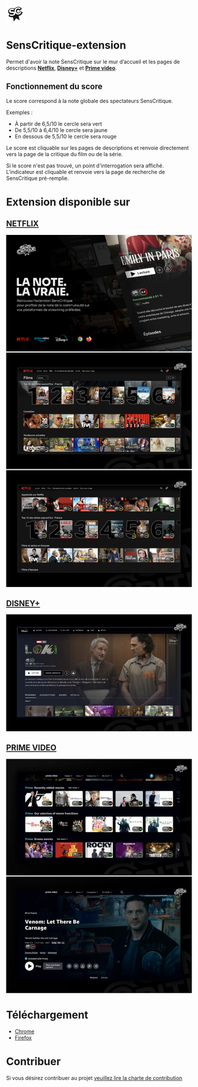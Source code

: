 <img src="/images/logo-128.png" height=50/>

# SensCritique-extension

Permet d'avoir la note SensCritique sur le mur d’accueil et les pages de descriptions **[Netflix](https://www.netflix.com)**, **[Disney+](https://www.disneyplus.com)** et **[Prime video](https://www.primevideo.com/)**.

## Fonctionnement du score

Le score correspond à la note globale des spectateurs SensCritique.

Exemples :

- À partir de 6,5/10 le cercle sera vert
- De 5,5/10 à 6,4/10 le cercle sera jaune
- En dessous de 5,5/10 le cercle sera rouge

Le score est cliquable sur les pages de descriptions et renvoie directement vers la page de la critique du film ou de la série.

Si le score n'est pas trouvé, un point d'interrogation sera affiché. L'indicateur est cliquable et renvoie vers la page de recherche de SensCritique pré-remplie.

# Extension disponible sur

## **[NETFLIX](https://www.netflix.com)**

![](images/screenshots/netflix/1.jpg)
![](images/screenshots/netflix/2.jpg)
![](images/screenshots/netflix/3.jpg)

## **[DISNEY+](https://www.disneyplus.com)**

![](images/screenshots/disney/1.jpg)

## **[PRIME VIDEO](https://www.primevideo.com/)**

![](images/screenshots/prime/1.jpg)
![](images/screenshots/prime/2.jpg)

# Téléchargement

- [Chrome](https://chrome.google.com/webstore/detail/senscritique/enficnaijgnbdbdcpbplmbnhoenehllk?hl=fr)
- [Firefox](https://addons.mozilla.org/fr/firefox/addon/senscritique/)

# Contribuer

Si vous désirez contribuer au projet [veuillez lire la charte de contribution](CONTRIB.md)
